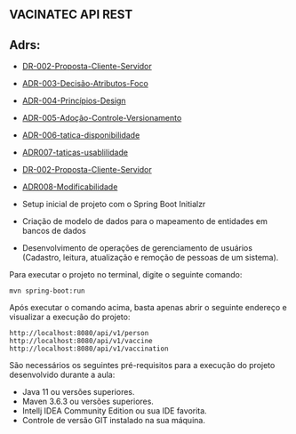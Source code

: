 <h2>VACINATEC API REST</h2>

## Adrs:

* [DR-002-Proposta-Cliente-Servidor](adrs/aceitas/ADR-002-Proposta-Cliente-Servidor.md)
* [ADR-003-Decisão-Atributos-Foco](adrs/aceitas/ADR-003-Decisão-Atributos-Foco.md)
* [ADR-004-Princípios-Design](adrs/aceitas/ADR-004-Princípios-Design.md)
* [ADR-005-Adoção-Controle-Versionamento](adrs/aceitas/ADR-005-Adoção-Controle-Versionamento.md)
* [ADR-006-tatica-disponibilidade](adrs/aceitas/ADR-006-tatica-disponibilidade.md)
* [ADR007-taticas-usablilidade](adrs/aceitas/ADR007-taticas-usablilidade.md)
* [DR-002-Proposta-Cliente-Servidor](adrs/aceitas/ADR-002-Proposta-Cliente-Servidor.md)
* [ADR008-Modificabilidade](adrs/aceitas/ADR-002-Proposta-Cliente-Servidor.md)

* Setup inicial de projeto com o Spring Boot Initialzr 
* Criação de modelo de dados para o mapeamento de entidades em bancos de dados
* Desenvolvimento de operações de gerenciamento de usuários (Cadastro, leitura, atualização e remoção de pessoas de um sistema).

Para executar o projeto no terminal, digite o seguinte comando:

```shell script
mvn spring-boot:run 
```

Após executar o comando acima, basta apenas abrir o seguinte endereço e visualizar a execução do projeto:

```
http://localhost:8080/api/v1/person
http://localhost:8080/api/v1/vaccine
http://localhost:8080/api/v1/vaccination
```


São necessários os seguintes pré-requisitos para a execução do projeto desenvolvido durante a aula:

* Java 11 ou versões superiores.
* Maven 3.6.3 ou versões superiores.
* Intellj IDEA Community Edition ou sua IDE favorita.
* Controle de versão GIT instalado na sua máquina.
